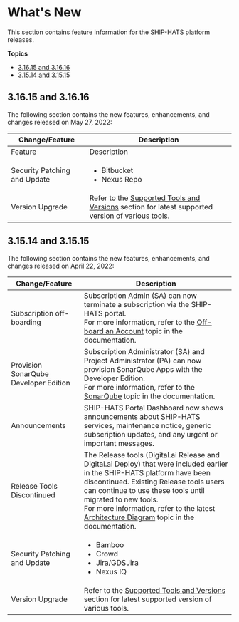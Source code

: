 # What's New

This section contains feature information for the SHIP-HATS platform releases.

**Topics**
- [3.16.15 and 3.16.16](#31615-and-31616)
- [3.15.14 and 3.15.15](#31514-and-31515)

## 3.16.15 and 3.16.16

The following section contains the new features, enhancements, and changes released on May 27, 2022:

| Change/Feature |Description|
|---|---|
|Feature|Description| 
|Security Patching and Update|<ul><li>Bitbucket</li><li>Nexus Repo</li></ul>|  
|Version Upgrade|Refer to the [Supported Tools and Versions](https://docs.developer.tech.gov.sg/docs/ship-hats-tools-guide/#/tools-overview?id=supported-tools-and-versions) section for latest supported version of various tools.

## 3.15.14 and 3.15.15

The following section contains the new features, enhancements, and changes released on April 22, 2022:

| Change/Feature |Description|
|---|---|
|Subscription off-boarding | Subscription Admin (SA) can now terminate a subscription via the SHIP-HATS portal. <br>For more information, refer to the [Off-board an Account](https://docs.developer.tech.gov.sg/docs/ship-hats-documentation/#/manage-account?id=off-board-an-account) topic in the documentation.|
|Provision SonarQube Developer Edition|Subscription Administrator (SA) and Project Administrator (PA) can now provision SonarQube Apps with the Developer Edition. <br>For more information, refer to the [SonarQube](https://docs.developer.tech.gov.sg/docs/ship-hats-documentation/#/hats-sonarqube-overview) topic in the documentation.|
| Announcements | SHIP-HATS Portal Dashboard now shows announcements about SHIP-HATS services, maintenance notice, generic subscription updates, and any urgent or important messages. |
|Release Tools Discontinued | The Release tools (Digital.ai Release and Digital.ai Deploy) that were included earlier in the SHIP-HATS platform have been discontinued. Existing Release tools users can continue to use these tools until migrated to new tools.<br> For more information, refer to the latest [Architecture Diagram](https://docs.developer.tech.gov.sg/docs/ship-hats-documentation/#/architecture-diagram) topic in the documentation.
|Security Patching and Update|<ul><li>Bamboo</li><li>Crowd</li><li>Jira/GDSJira</li><li>Nexus IQ</li></ul>|  
|Version Upgrade|Refer to the [Supported Tools and Versions](https://docs.developer.tech.gov.sg/docs/ship-hats-tools-guide/#/tools-overview?id=supported-tools-and-versions) section for latest supported version of various tools.